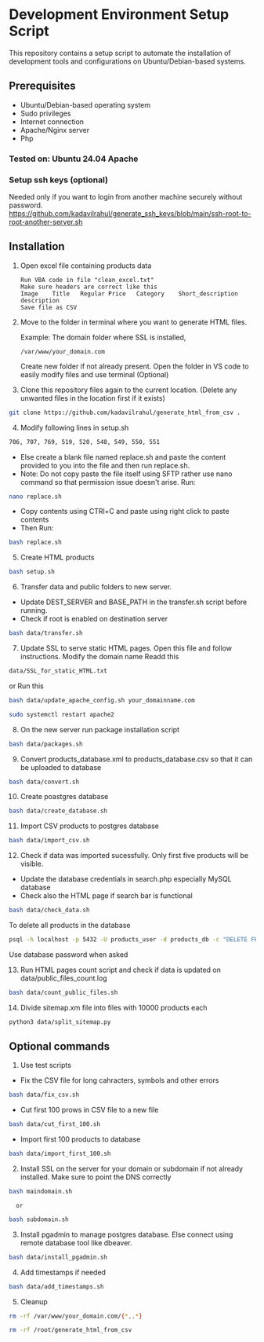 # Development Environment Setup Script

This repository contains a setup script to automate the installation of development tools and configurations on Ubuntu/Debian-based systems.

## Prerequisites

- Ubuntu/Debian-based operating system
- Sudo privileges
- Internet connection
- Apache/Nginx server
- Php

### Tested on: Ubuntu 24.04 Apache

### Setup ssh keys (optional)
Needed only if you want to login from another machine securely without password.
https://github.com/kadavilrahul/generate_ssh_keys/blob/main/ssh-root-to-root-another-server.sh

## Installation

1. Open excel file containing products data
   ```
   Run VBA code in file "clean_excel.txt"
   Make sure headers are correct like this
   Image	Title	Regular Price	Category	Short_description	description
   Save file as CSV
   ```
   
2. Move to the folder in terminal where you want to generate HTML files.

    Example: The domain folder where SSL is installed, 
    
    `/var/www/your_domain.com`

    Create new folder if not already present.
    Open the folder in VS code to easily modify files and use terminal (Optional)

3. Clone this repository files again to the current location. (Delete any unwanted files in the location first if it exists)

```bash
git clone https://github.com/kadavilrahul/generate_html_from_csv .
```

4. Modify following lines in setup.sh
```bash 
706, 707, 769, 519, 520, 548, 549, 550, 551
```
- Else create a blank file named replace.sh and paste the content provided to you into the file and then run replace.sh.
- Note: Do not copy paste the file itself using SFTP rather use nano command so that permission issue doesn't arise.
Run:
```bash 
nano replace.sh
```
- Copy contents using CTRl+C and paste using right click to paste contents
- Then Run:
```bash 
bash replace.sh
```

5. Create HTML products

```bash
bash setup.sh
```

6. Transfer data and public folders to new server.
- Update DEST_SERVER and BASE_PATH in the transfer.sh script before running.
- Check if root is enabled on destination server

```bash
bash data/transfer.sh
```

7. Update SSL to serve static HTML pages. Open this file and follow instructions.
Modify the domain name
Readd this
```bash
data/SSL_for_static_HTML.txt
```
or
Run this
```bash
bash data/update_apache_config.sh your_domainname.com
```
```bash
sudo systemctl restart apache2
```

8. On the new server run package installation script

```bash 
bash data/packages.sh
```

9. Convert products_database.xml to products_database.csv so that it can be uploaded to database

```bash
bash data/convert.sh
```

10. Create poastgres database

```bash
bash data/create_database.sh
```

11. Import CSV products to postgres database

```bash
bash data/import_csv.sh
```

12. Check if data was imported sucessfully. Only first five products will be visible.
- Update the database credentials in search.php especially MySQL database
- Check also the HTML page if search bar is functional

```bash
bash data/check_data.sh
```
To delete all products in the database
```bash
psql -h localhost -p 5432 -U products_user -d products_db -c "DELETE FROM products;"
```
Use database password when asked

13. Run HTML pages count script and check if data is updated on data/public_files_count.log

```bash
bash data/count_public_files.sh
```

14. Divide sitemap.xm file into files with 10000 products each

```bash
python3 data/split_sitemap.py
```

## Optional commands

1. Use test scripts
 - Fix the CSV file for long cahracters, symbols and other errors
```bash
bash data/fix_csv.sh
```
 - Cut first 100 prows in CSV file to a new file
```bash
bash data/cut_first_100.sh
```
 - Import first 100 products to database
```bash
bash data/import_first_100.sh
```

2. Install SSL on the server for your domain or subdomain if not already installed.
   Make sure to point the DNS correctly

```bash
bash maindomain.sh
```
      or

```bash
bash subdomain.sh
```

3. Install pgadmin to manage postgres database. Else connect using remote database tool like dbeaver.

```bash
bash data/install_pgadmin.sh
```

4. Add timestamps if needed
    
```bash
bash data/add_timestamps.sh
```

5. Cleanup

```bash
rm -rf /var/www/your_domain.com/{*,.*}
```

```bash
rm -rf /root/generate_html_from_csv
```
